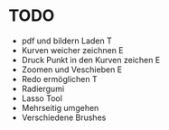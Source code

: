 # TODO
- pdf und bildern Laden T
- Kurven weicher zeichnen E
- Druck Punkt in den Kurven zeichen E
- Zoomen und Veschieben E
- Redo ermöglichen T
- Radiergumi 
- Lasso Tool
- Mehrseitig umgehen
- Verschiedene Brushes